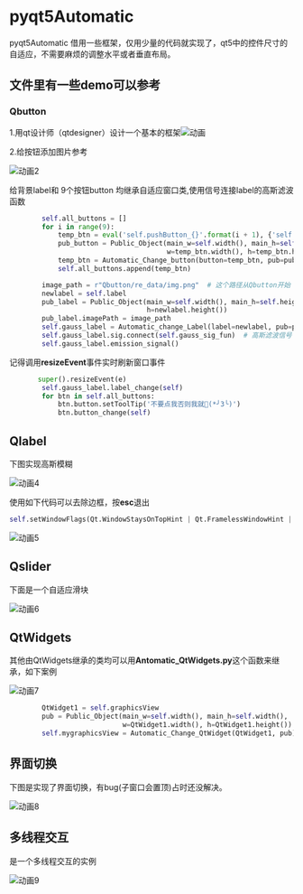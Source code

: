# pyqt5Automatic
pyqt5Automatic 借用一些框架，仅用少量的代码就实现了，qt5中的控件尺寸的自适应，不需要麻烦的调整水平或者垂直布局。
## 文件里有一些demo可以参考

### Qbutton

1.用qt设计师（qtdesigner）设计一个基本的框架![动画](https://github.com/THEysh/pyqt5Automatic/blob/main/gif/%E5%8A%A8%E7%94%BB.gif)

2.给按钮添加图片参考

![动画2](https://github.com/THEysh/pyqt5Automatic/blob/main/gif/%E5%8A%A8%E7%94%BB2.gif)

给背景label和 9个按钮button 均继承自适应窗口类,使用信号连接label的高斯滤波函数

```python
        self.all_buttons = []
        for i in range(9):
            temp_btn = eval('self.pushButton_{}'.format(i + 1), {'self': self})  # 从 1--9
            pub_button = Public_Object(main_w=self.width(), main_h=self.height(),
                                       w=temp_btn.width(), h=temp_btn.height())
            temp_btn = Automatic_Change_button(button=temp_btn, pub=pub_button)
            self.all_buttons.append(temp_btn)
```

```py
        image_path = r"Qbutton/re_data/img.png"  # 这个路径从Qbutton开始
        newlabel = self.label
        pub_label = Public_Object(main_w=self.width(), main_h=self.height(), w=newlabel.width(),
                                  h=newlabel.height())
        pub_label.imagePath = image_path
        self.gauss_label = Automatic_change_Label(label=newlabel, pub=pub_label)
        self.gauss_label.sig.connect(self.gauss_sig_fun)  # 高斯滤波信号
        self.gauss_label.emission_signal()
```

记得调用**resizeEvent**事件实时刷新窗口事件

```py
       super().resizeEvent(e)
        self.gauss_label.label_change(self)
        for btn in self.all_buttons:
            btn.button.setToolTip('不要点我否则我就🥰(*╯3╰)')
            btn.button_change(self)
```

## Qlabel

下图实现高斯模糊

![动画4](https://github.com/THEysh/pyqt5Automatic/blob/main/gif/%E5%8A%A8%E7%94%BB4.gif)

使用如下代码可以去除边框，按**esc**退出

```py
self.setWindowFlags(Qt.WindowStaysOnTopHint | Qt.FramelessWindowHint | Qt.Tool)  # 窗口置顶，无边框，在任务栏不显示图标

```

![动画5](https://github.com/THEysh/pyqt5Automatic/blob/main/gif/%E5%8A%A8%E7%94%BB5.gif)

## Qslider

下面是一个自适应滑块

![动画6](https://github.com/THEysh/pyqt5Automatic/blob/main/gif/%E5%8A%A8%E7%94%BB6.gif)

## QtWidgets

其他由QtWidgets继承的类均可以用**Antomatic_QtWidgets.py**这个函数来继承，如下案例

![动画7](https://github.com/THEysh/pyqt5Automatic/blob/main/gif/%E5%8A%A8%E7%94%BB7.gif)

```py
        QtWidget1 = self.graphicsView
        pub = Public_Object(main_w=self.width(), main_h=self.width(),
                            w=QtWidget1.width(), h=QtWidget1.height())
        self.mygraphicsView = Automatic_Change_QtWidget(QtWidget1, pub)
```

## 界面切换

下图是实现了界面切换，有bug(子窗口会置顶)占时还没解决。

![动画8](https://github.com/THEysh/pyqt5Automatic/blob/main/gif/%E5%8A%A8%E7%94%BB8.gif)



## 多线程交互

是一个多线程交互的实例

![动画9](https://github.com/THEysh/pyqt5Automatic/blob/main/gif/%E5%8A%A8%E7%94%BB9.gif)
